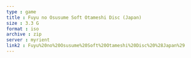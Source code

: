 ```yaml
---
type : game
title : Fuyu no Osusume Soft Otameshi Disc (Japan)
size : 3.3 G
format : iso
archive : zip
server : myrient
link2 : Fuyu%20no%20Osusume%20Soft%20Otameshi%20Disc%20%28Japan%29
---
```

